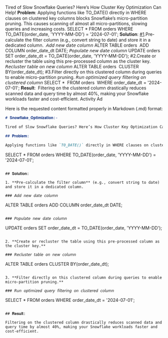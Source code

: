 Tired of Slow Snowflake Queries? Here’s How Cluster Key Optimization Can Help!
𝐏𝐫𝐨𝐛𝐥𝐞𝐦:
Applying functions like TO_DATE() directly in WHERE clauses on clustered key columns blocks Snowflake’s micro-partition pruning. This causes scanning of almost all micro-partitions, slowing queries and increasing costs.
SELECT *
FROM orders
WHERE TO_DATE(order_date, 'YYYY-MM-DD') = '2024-07-01';
𝐒𝐨𝐥𝐮𝐭𝐢𝐨𝐧:
[\#1](https://github.com/V4Data/Snowflake_optimization/issues/1).Pre-calculate the filter column (e.g., convert string to date) and store it in a dedicated column. 
𝘈𝘥𝘥 𝘯𝘦𝘸 𝘥𝘢𝘵𝘦 𝘤𝘰𝘭𝘶𝘮𝘯
ALTER TABLE orders 
ADD COLUMN order_date_dt DATE;
𝘗𝘰𝘱𝘶𝘭𝘢𝘵𝘦 𝘯𝘦𝘸 𝘥𝘢𝘵𝘦 𝘤𝘰𝘭𝘶𝘮𝘯
UPDATE orders 
SET order_date_dt = TO_DATE(order_date, 'YYYY-MM-DD');
\#2.Create or recluster the table using this pre-processed column as the cluster key. 
𝘙𝘦𝘤𝘭𝘶𝘴𝘵𝘦𝘳 𝘵𝘢𝘣𝘭𝘦 𝘰𝘯 𝘯𝘦𝘸 𝘤𝘰𝘭𝘶𝘮𝘯
ALTER TABLE orders 
CLUSTER BY(order_date_dt);
\#3.Filter directly on this clustered column during queries to enable micro-partition pruning.
𝘙𝘶𝘯 𝘰𝘱𝘵𝘪𝘮𝘪𝘻𝘦𝘥 𝘲𝘶𝘦𝘳𝘺 𝘧𝘪𝘭𝘵𝘦𝘳𝘪𝘯𝘨 𝘰𝘯 𝘤𝘭𝘶𝘴𝘵𝘦𝘳𝘦𝘥 𝘤𝘰𝘭𝘶𝘮𝘯
SELECT * 
FROM orders 
WHERE order_date_dt = '2024-07-01';
𝐑𝐞𝐬𝐮𝐥𝐭: 
Filtering on the clustered column drastically reduces scanned data and query time by almost 40%, making your Snowflake workloads faster and cost-efficient.
Activity
[](https://github.com/V4Data)
Ad

Here is the requested content formatted properly in Markdown (.md) format:

```markdown
# 𝐒𝐧𝐨𝐰𝐟𝐥𝐚𝐤𝐞_𝐎𝐩𝐭𝐢𝐦𝐢𝐳𝐚𝐭𝐢𝐨𝐧:-

Tired of Slow Snowflake Queries? Here’s How Cluster Key Optimization Can Help!

## 𝐏𝐫𝐨𝐛𝐥𝐞𝐦:

Applying functions like `TO_DATE()` directly in WHERE clauses on clustered key columns blocks Snowflake’s micro-partition pruning. This causes scanning of almost all micro-partitions, slowing queries and increasing costs.

```

SELECT *
FROM orders
WHERE TO_DATE(order_date, 'YYYY-MM-DD') = '2024-07-01';

```

## 𝐒𝐨𝐥𝐮𝐭𝐢𝐨𝐧:

1. **Pre-calculate the filter column** (e.g., convert string to date) and store it in a dedicated column.  

### 𝘈𝘥𝘥 𝘯𝘦𝘸 𝘥𝘢𝘵𝘦 𝘤𝘰𝘭𝘶𝘮𝘯

```

ALTER TABLE orders
ADD COLUMN order_date_dt DATE;

```

### 𝘗𝘰𝘱𝘶𝘭𝘢𝘵𝘦 𝘯𝘦𝘸 𝘥𝘢𝘵𝘦 𝘤𝘰𝘭𝘶𝘮𝘯

```

UPDATE orders
SET order_date_dt = TO_DATE(order_date, 'YYYY-MM-DD');

```

2. **Create or recluster the table using this pre-processed column as the cluster key.**  

### 𝘙𝘦𝘤𝘭𝘶𝘴𝘵𝘦𝘳 𝘵𝘢𝘣𝘭𝘦 𝘰𝘯 𝘯𝘦𝘸 𝘤𝘰𝘭𝘶𝘮𝘯

```

ALTER TABLE orders
CLUSTER BY(order_date_dt);

```

3. **Filter directly on this clustered column during queries to enable micro-partition pruning.**

### 𝘙𝘶𝘯 𝘰𝘱𝘵𝘪𝘮𝘪𝘻𝘦𝘥 𝘲𝘶𝘦𝘳𝘺 𝘧𝘪𝘭𝘵𝘦𝘳𝘪𝘯𝘨 𝘰𝘯 𝘤𝘭𝘶𝘴𝘵𝘦𝘳𝘦𝘥 𝘤𝘰𝘭𝘶𝘮𝘯

```

SELECT *
FROM orders
WHERE order_date_dt = '2024-07-01';

```

## 𝐑𝐞𝐬𝐮𝐥𝐭:

Filtering on the clustered column drastically reduces scanned data and query time by almost 40%, making your Snowflake workloads faster and cost-efficient.


